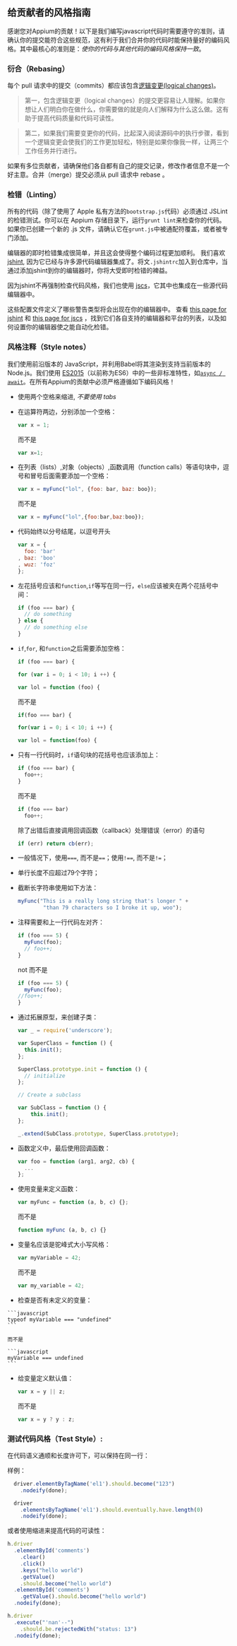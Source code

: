 ## 给贡献者的风格指南

感谢您对Appium的贡献！以下是我们编写javascript代码时需要遵守的准则，请确认你的提交能符合这些规范，这有利于我们合并你的代码时能保持量好的编码风格。其中最核心的准则是：*使你的代码与其他代码的编码风格保持一致*。

### 衍合（Rebasing）

每个 pull 请求中的提交（commits）都应该包含[逻辑变更(logical changes)](https://github.com/appium/appium/pull/920#issuecomment-21588553)。
> 第一，包含逻辑变更（logical changes）的提交更容易让人理解。如果你想让人们明白你在做什么，你需要做的就是向人们解释为什么这么做。这有助于提高代码质量和代码可读性。

> 第二，如果我们需要变更你的代码，比起深入阅读源码中的执行步骤，看到一个逻辑变更会使我们的工作更加轻松，特别是如果你像我一样，让两三个工作任务并行进行。

如果有多位贡献者，请确保他们各自都有自己的提交记录，修改作者信息不是一个好主意。合并（merge）提交必须从 pull 请求中 rebase 。

### 检错（Linting）

所有的代码（除了使用了 Apple 私有方法的`bootstrap.js`代码）必须通过 JSLint 的检错测试。你可以在 Appium 存储目录下，运行`grunt lint`来检查你的代码。如果你已创建一个新的 .js 文件，请确认它在`grunt.js`中被通配符覆盖，或者被专门添加。

编辑器的即时检错集成很简单，并且这会使得整个编码过程更加顺利。 我们喜欢 [jshint](http://www.jshint.com), 因为它已经与许多源代码编辑器集成了。将文`.jshintrc`加入到仓库中，当通过添加jshint到你的编辑器时，你将大受即时检错的裨益。

因为jshint不再强制检查代码风格，我们也使用 [jscs](https://github.com/mdevils/node-jscs)，它其中也集成在一些源代码编辑器中。

这些配置文件定义了哪些警告类型将会出现在你的编辑器中。 查看 [this page for jshint](http://www.jshint.com/platforms/) 和 [this page for jscs](https://github.com/mdevils/node-jscs#friendly-packages) ，找到它们各自支持的编辑器和平台的列表，以及如何设置你的编辑器使之能自动化检错。

### 风格注释（Style notes）

我们使用前沿版本的 JavaScript，并利用Babel将其渲染到支持当前版本的 Node.js。我们使用 [ES2015](https://babeljs.io/)（以前称为ES6）中的一些非标准特性，如[`async / await`](http://babeljs.io/docs/plugins/syntax-async-functions/)。在所有Appium的贡献中必须严格遵循如下编码风格！

*   使用两个空格来缩进, *不要使用 tabs*
*   在运算符两边，分别添加一个空格：

    ```javascript
    var x = 1;
    ```
    
    而不是
    
    ```javascript
    var x=1;
    ```

*   在列表（lists）,对象（objects）,函数调用（function calls）等语句块中，逗号和冒号后面需要添加一个空格：

    ```javascript
    var x = myFunc("lol", {foo: bar, baz: boo});
    ```
    
    而不是
     
    ```javascript
    var x = myFunc("lol",{foo:bar,baz:boo});
    ```

*   代码始终以分号结尾，以逗号开头

    ```javascript
    var x = {
      foo: 'bar'
    , baz: 'boo'
    , wuz: 'foz'
    };
    ```

*   左花括号应该和`function`,`if`等写在同一行，`else`应该被夹在两个花括号中间：


    ```javascript
    if (foo === bar) {    
      // do something
    } else {
      // do something else
    }
    ```

*   `if`,`for`, 和`function`之后需要添加空格：

    ```javascript
    if (foo === bar) {
    ```
    ```javascript
    for (var i = 0; i < 10; i ++) {
    ```
    ```javascript
    var lol = function (foo) {
    ```
    
    而不是
    
    ```javascript
    if(foo === bar) {
    ```
    ```javascript
    for(var i = 0; i < 10; i ++) {
    ```
    ```javascript
    var lol = function(foo) {
    ```

*   只有一行代码时，`if`语句块的花括号也应该添加上：

    ```javascript
    if (foo === bar) {
      foo++;
    }
    ```
    
    而不是
    
    ```javascript
    if (foo === bar)
      foo++;
    ```
    
    除了出错后直接调用回调函数（callback）处理错误（error）的语句
    
    ```javascript
    if (err) return cb(err);
    ```

*   一般情况下，使用`===`, 而不是`==`；使用`!==`, 而不是`!=`；
*   单行长度不应超过79个字符；
*   截断长字符串使用如下方法：

    ```javascript
    myFunc("This is a really long string that's longer " +
            "than 79 characters so I broke it up, woo");
    ```

*   注释需要和上一行代码左对齐：

    ```javascript
    if (foo === 5) {
      myFunc(foo);
      // foo++;
    }
    ```
    
    not
    而不是
    
    ```javascript
    if (foo === 5) {
      myFunc(foo);
    //foo++;
    }
    ```

*   通过拓展原型，来创建子类：

    ```javascript
    var _ = require('underscore');

    var SuperClass = function () {
      this.init();
    };

    SuperClass.prototype.init = function () {
      // initialize
    };

    // Create a subclass

    var SubClass = function () {
        this.init();
    };

    _.extend(SubClass.prototype, SuperClass.prototype);
    ```

*   函数定义中，最后使用回调函数：

    ```javascript
    var foo = function (arg1, arg2, cb) {
      ...
    };
    ```

*   使用变量来定义函数：

    ```javascript
    var myFunc = function (a, b, c) {};
    ```
    
    而不是
    
    ```javascript
    function myFunc (a, b, c) {}
    ```

*   变量名应该是驼峰式大小写风格：

    ```javascript
    var myVariable = 42;
    ```
    
    而不是
    
    ```javascript
    var my_variable = 42;
    ```

*    检查是否有未定义的变量：

    ```javascript
    typeof myVariable === "undefined"
    ```
    
    而不是
    
    ```javascript
    myVariable === undefined
    ```

*   给变量定义默认值：

    ```javascript
    var x = y || z;
    ```
    
    而不是
    
    ```javascript
    var x = y ? y : z;
    ```

### 测试代码风格（Test Style）:

在代码语义通顺和长度许可下，可以保持在同一行：

样例：

```javascript
  driver.elementByTagName('el1').should.become("123")
    .nodeify(done);

  driver
    .elementsByTagName('el1').should.eventually.have.length(0)
    .nodeify(done);
```

或者使用缩进来提高代码的可读性：

```javascript
h.driver
  .elementById('comments')
    .clear()
    .click()
    .keys("hello world")
    .getValue()
    .should.become("hello world")
  .elementById('comments')
    .getValue().should.become("hello world")
  .nodeify(done);

h.driver
  .execute("'nan'--")
    .should.be.rejectedWith("status: 13")
  .nodeify(done);
```
